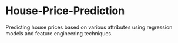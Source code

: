 # House-Price-Prediction
Predicting house prices based on various attributes using regression models and feature engineering techniques.
